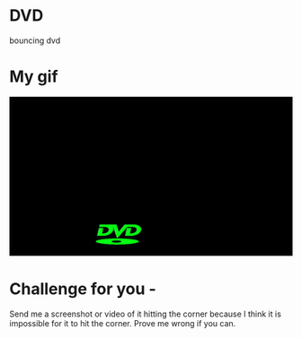 # DVD
 bouncing dvd

# My gif
![](https://github.com/melonsheep/bouncing_dvd/blob/main/gif.gif)

# Challenge for you - 

Send me a screenshot or video of it hitting the corner because I think it is impossible for it to hit the corner. Prove me wrong if you can.
